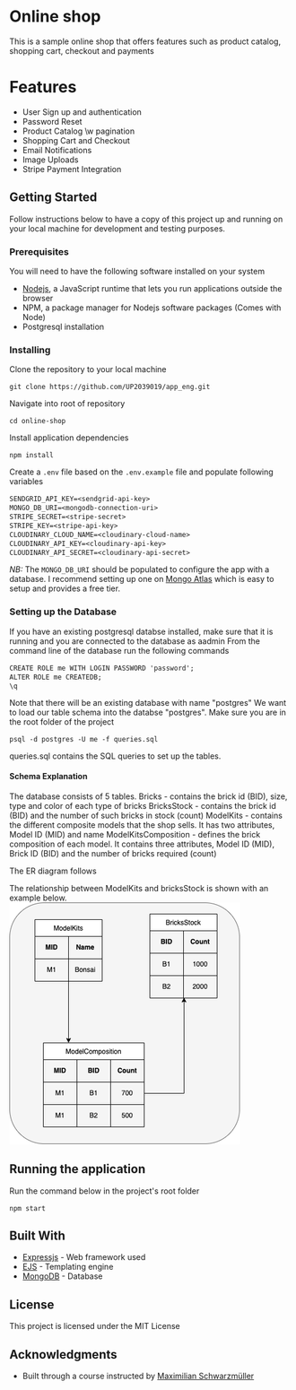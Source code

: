 # Online shop
This is a sample online shop that offers features such as product catalog, shopping cart, checkout and payments

# Features
- User Sign up and authentication
- Password Reset
- Product Catalog \w pagination
- Shopping Cart and Checkout
- Email Notifications
- Image Uploads
- Stripe Payment Integration

## Getting Started

Follow instructions below to have a copy of this project up and running on your local machine for development and testing purposes. 

### Prerequisites

You will need to have the following software installed on your system

- [Nodejs](https://nodejs.org/en/download/), a JavaScript runtime that lets you run applications outside the browser
- NPM, a package manager for Nodejs software packages (Comes with Node)
- Postgresql installation 



### Installing

Clone the repository to your local machine

```
git clone https://github.com/UP2039019/app_eng.git
```

Navigate into root of repository

```
cd online-shop
```

Install application dependencies

```
npm install
```

Create a `.env` file based on the `.env.example` file and populate following variables

```
SENDGRID_API_KEY=<sendgrid-api-key>
MONGO_DB_URI=<mongodb-connection-uri>
STRIPE_SECRET=<stripe-secret>
STRIPE_KEY=<stripe-api-key>
CLOUDINARY_CLOUD_NAME=<cloudinary-cloud-name>
CLOUDINARY_API_KEY=<cloudinary-api-key>
CLOUDINARY_API_SECRET=<cloudinary-api-secret>
```

*NB:* The `MONGO_DB_URI` should be populated to configure the app with a database. I recommend setting up one on [Mongo Atlas](https://www.mongodb.com/cloud/atlas) which is easy to setup and provides a free tier.

### Setting up the Database

If you have an existing postgresql databse installed, make sure that it is running and you are connected to the database as aadmin
From the command line of the database run the following commands
```
CREATE ROLE me WITH LOGIN PASSWORD 'password';
ALTER ROLE me CREATEDB;
\q
```

Note that there will be an existing database with name "postgres"
We want to load our table schema into the databse "postgres".
Make sure you are in the root folder of the project
```
psql -d postgres -U me -f queries.sql
```
queries.sql contains the SQL queries to set up the tables.

#### Schema Explanation

The database consists of 5 tables.
Bricks - contains the brick id (BID), size, type and color of each type of bricks
BricksStock - contains the brick id (BID) and the number of such bricks in stock (count)
ModelKits - contains the different composite models that the shop sells. It has two attributes, Model ID (MID) and name
ModelKitsComposition - defines the brick composition of each model. It contains three attributes, Model ID (MID), Brick ID (BID) and the number of bricks required (count)

The ER diagram follows


The relationship between ModelKits and bricksStock is shown with an example below.
![BricksStock](public/static/ModelKits.png)



## Running the application

Run the command below in the project's root folder
```
npm start
```

## Built With

* [Expressjs](https://expressjs.com/) - Web framework used
* [EJS](https://ejs.co) - Templating engine
* [MongoDB](https://www.mongodb.com) - Database

## License

This project is licensed under the MIT License

## Acknowledgments

* Built through a course instructed by [Maximilian Schwarzmüller](https://www.udemy.com/user/maximilian-schwarzmuller/)
